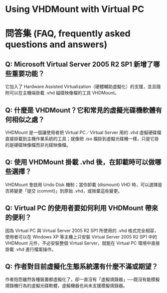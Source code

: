 # Using VHDMount with Virtual PC

# 問答集 (FAQ, frequently asked questions and answers)

## Q: Microsoft Virtual Server 2005 R2 SP1 新增了哪些重要功能？
它加入了 Hardware Assisted Virtualization（硬體輔助虛擬化）的支援，並且隨附可以在主機端掛載 .vhd 磁碟映像檔的工具 VHDMount。

## Q: 什麼是 VHDMount？它和常見的虛擬光碟機軟體有何相似之處？
VHDMount 是一個讓使用者把 Virtual PC／Virtual Server 用的 .vhd 虛擬硬碟檔直接掛載到主機作業系統的工具；就像把 .iso 檔掛到虛擬光碟機一樣，只是它掛的是硬碟映像檔而非光碟映像檔。

## Q: 使用 VHDMount 掛載 .vhd 後，在卸載時可以做哪些選擇？
VHDMount 會啟用 Undo Disk 機制；當你卸載 (dismount) VHD 時，可以選擇是否將變更「提交 (commit)」到原始 .vhd，或捨棄這些變更。

## Q: Virtual PC 的使用者要如何利用 VHDMount 帶來的便利？
因為 Virtual PC 與 Virtual Server 2005 R2 SP1 所使用的 .vhd 格式完全相容，使用者可以在 Windows XP 等主機上只安裝 Virtual Server 2005 R2 SP1 中的 VHDMount 元件，不必安裝整個 Virtual Server，就能在 Virtual PC 環境中直接掛載 .vhd 進行檔案操作。

## Q: 作者對目前虛擬化生態系統還有什麼不滿或期望？
作者抱怨雖然各種裝置都虛擬化了，卻一直沒有「虛擬燒錄器」──既沒有能模擬燒錄機行為的虛擬光碟軟體，虛擬機器也尚未支援模擬燒錄器。